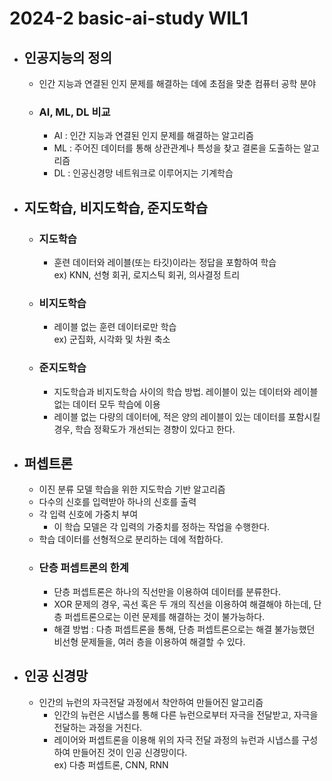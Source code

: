 2024-2 basic-ai-study WIL1
================================

* ## 인공지능의 정의
    * 인간 지능과 연결된 인지 문제를 해결하는 데에 초점을 맞춘 컴퓨터 공학 분야
    * ### AI, ML, DL 비교
        * AI : 인간 지능과 연결된 인지 문제를 해결하는 알고리즘
        * ML : 주어진 데이터를 통해 상관관계나 특성을 찾고 결론을 도출하는 알고리즘
        * DL : 인공신경망 네트워크로 이루어지는 기계학습
    
* ## 지도학습, 비지도학습, 준지도학습
    * ### 지도학습
        * 훈련 데이터와 레이블(또는 타깃)이라는 정답을 포함하여 학습<br>
        ex) KNN, 선형 회귀, 로지스틱 회귀, 의사결정 트리
    * ### 비지도학습
        * 레이블 없는 훈련 데이터로만 학습<br>
        ex) 군집화, 시각화 및 차원 축소
    * ### 준지도학습
        * 지도학습과 비지도학습 사이의 학습 방법. 레이블이 있는 데이터와 레이블 없는 데이터 모두 학습에 이용
        * 레이블 없는 다량의 데이터에, 적은 양의 레이블이 있는 데이터를 포함시킬 경우, 학습 정확도가 개선되는 경향이 있다고 한다.

* ## 퍼셉트론
    * 이진 분류 모델 학습을 위한 지도학습 기반 알고리즘
    * 다수의 신호를 입력받아 하나의 신호를 출력
    * 각 입력 신호에 가중치 부여
        * 이 학습 모델은 각 입력의 가중치를 정하는 작업을 수행한다.
    * 학습 데이터를 선형적으로 분리하는 데에 적합하다.
    * ### 단층 퍼셉트론의 한계
        * 단층 퍼셉트론은 하나의 직선만을 이용하여 데이터를 분류한다.
        * XOR 문제의 경우, 곡선 혹은 두 개의 직선을 이용하여 해결해야 하는데, 단층 퍼셉트론으로는 이런 문제를 해결하는 것이 불가능하다.
        * 해결 방법 : 다층 퍼셉트론을 통해, 단층 퍼셉트론으로는 해결 불가능했던 비선형 문제들을, 여러 층을 이용하여 해결할 수 있다.

* ## 인공 신경망
    * 인간의 뉴런의 자극전달 과정에서 착안하여 만들어진 알고리즘
        * 인간의 뉴런은 시냅스를 통해 다른 뉴런으로부터 자극을 전달받고, 자극을 전달하는 과정을 거친다.
        * 레이어와 퍼셉트론을 이용해 위의 자극 전달 과정의 뉴런과 시냅스를 구성하여 만들어진 것이 인공 신경망이다.<br>
   ex)  다층 퍼셉트론, CNN, RNN